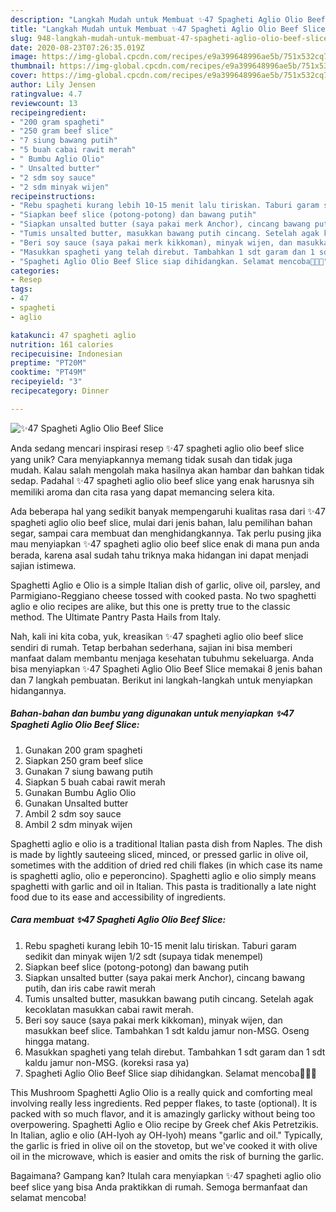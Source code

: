 ```yaml
---
description: "Langkah Mudah untuk Membuat ✨47 Spagheti Aglio Olio Beef Slice, Lezat"
title: "Langkah Mudah untuk Membuat ✨47 Spagheti Aglio Olio Beef Slice, Lezat"
slug: 948-langkah-mudah-untuk-membuat-47-spagheti-aglio-olio-beef-slice-lezat
date: 2020-08-23T07:26:35.019Z
image: https://img-global.cpcdn.com/recipes/e9a399648996ae5b/751x532cq70/✨47-spagheti-aglio-olio-beef-slice-foto-resep-utama.jpg
thumbnail: https://img-global.cpcdn.com/recipes/e9a399648996ae5b/751x532cq70/✨47-spagheti-aglio-olio-beef-slice-foto-resep-utama.jpg
cover: https://img-global.cpcdn.com/recipes/e9a399648996ae5b/751x532cq70/✨47-spagheti-aglio-olio-beef-slice-foto-resep-utama.jpg
author: Lily Jensen
ratingvalue: 4.7
reviewcount: 13
recipeingredient:
- "200 gram spagheti"
- "250 gram beef slice"
- "7 siung bawang putih"
- "5 buah cabai rawit merah"
- " Bumbu Aglio Olio"
- " Unsalted butter"
- "2 sdm soy sauce"
- "2 sdm minyak wijen"
recipeinstructions:
- "Rebu spagheti kurang lebih 10-15 menit lalu tiriskan. Taburi garam sedikit dan minyak wijen 1/2 sdt (supaya tidak menempel)"
- "Siapkan beef slice (potong-potong) dan bawang putih"
- "Siapkan unsalted butter (saya pakai merk Anchor), cincang bawang putih, dan iris cabe rawit merah"
- "Tumis unsalted butter, masukkan bawang putih cincang. Setelah agak kecoklatan masukkan cabai rawit merah."
- "Beri soy sauce (saya pakai merk kikkoman), minyak wijen, dan masukkan beef slice. Tambahkan 1 sdt kaldu jamur non-MSG. Oseng hingga matang."
- "Masukkan spagheti yang telah direbut. Tambahkan 1 sdt garam dan 1 sdt kaldu jamur non-MSG. (koreksi rasa ya)"
- "Spagheti Aglio Olio Beef Slice siap dihidangkan. Selamat mencoba🥳🥳🥳"
categories:
- Resep
tags:
- 47
- spagheti
- aglio

katakunci: 47 spagheti aglio 
nutrition: 161 calories
recipecuisine: Indonesian
preptime: "PT20M"
cooktime: "PT49M"
recipeyield: "3"
recipecategory: Dinner

---
```



![✨47 Spagheti Aglio Olio Beef Slice](https://img-global.cpcdn.com/recipes/e9a399648996ae5b/751x532cq70/✨47-spagheti-aglio-olio-beef-slice-foto-resep-utama.jpg)

Anda sedang mencari inspirasi resep ✨47 spagheti aglio olio beef slice yang unik? Cara menyiapkannya memang tidak susah dan tidak juga mudah. Kalau salah mengolah maka hasilnya akan hambar dan bahkan tidak sedap. Padahal ✨47 spagheti aglio olio beef slice yang enak harusnya sih memiliki aroma dan cita rasa yang dapat memancing selera kita.

Ada beberapa hal yang sedikit banyak mempengaruhi kualitas rasa dari ✨47 spagheti aglio olio beef slice, mulai dari jenis bahan, lalu pemilihan bahan segar, sampai cara membuat dan menghidangkannya. Tak perlu pusing jika mau menyiapkan ✨47 spagheti aglio olio beef slice enak di mana pun anda berada, karena asal sudah tahu triknya maka hidangan ini dapat menjadi sajian istimewa.

Spaghetti Aglio e Olio is a simple Italian dish of garlic, olive oil, parsley, and Parmigiano-Reggiano cheese tossed with cooked pasta. No two spaghetti aglio e olio recipes are alike, but this one is pretty true to the classic method. The Ultimate Pantry Pasta Hails from Italy.


Nah, kali ini kita coba, yuk, kreasikan ✨47 spagheti aglio olio beef slice sendiri di rumah. Tetap berbahan sederhana, sajian ini bisa memberi manfaat dalam membantu menjaga kesehatan tubuhmu sekeluarga. Anda bisa menyiapkan ✨47 Spagheti Aglio Olio Beef Slice memakai 8 jenis bahan dan 7 langkah pembuatan. Berikut ini langkah-langkah untuk menyiapkan hidangannya.

<!--inarticleads1-->

##### Bahan-bahan dan bumbu yang digunakan untuk menyiapkan ✨47 Spagheti Aglio Olio Beef Slice:

1. Gunakan 200 gram spagheti
1. Siapkan 250 gram beef slice
1. Gunakan 7 siung bawang putih
1. Siapkan 5 buah cabai rawit merah
1. Gunakan  Bumbu Aglio Olio
1. Gunakan  Unsalted butter
1. Ambil 2 sdm soy sauce
1. Ambil 2 sdm minyak wijen


Spaghetti aglio e olio is a traditional Italian pasta dish from Naples. The dish is made by lightly sauteeing sliced, minced, or pressed garlic in olive oil, sometimes with the addition of dried red chili flakes (in which case its name is spaghetti aglio, olio e peperoncino). Spaghetti aglio e olio simply means spaghetti with garlic and oil in Italian. This pasta is traditionally a late night food due to its ease and accessibility of ingredients. 

<!--inarticleads2-->

##### Cara membuat ✨47 Spagheti Aglio Olio Beef Slice:

1. Rebu spagheti kurang lebih 10-15 menit lalu tiriskan. Taburi garam sedikit dan minyak wijen 1/2 sdt (supaya tidak menempel)
1. Siapkan beef slice (potong-potong) dan bawang putih
1. Siapkan unsalted butter (saya pakai merk Anchor), cincang bawang putih, dan iris cabe rawit merah
1. Tumis unsalted butter, masukkan bawang putih cincang. Setelah agak kecoklatan masukkan cabai rawit merah.
1. Beri soy sauce (saya pakai merk kikkoman), minyak wijen, dan masukkan beef slice. Tambahkan 1 sdt kaldu jamur non-MSG. Oseng hingga matang.
1. Masukkan spagheti yang telah direbut. Tambahkan 1 sdt garam dan 1 sdt kaldu jamur non-MSG. (koreksi rasa ya)
1. Spagheti Aglio Olio Beef Slice siap dihidangkan. Selamat mencoba🥳🥳🥳


This Mushroom Spaghetti Aglio Olio is a really quick and comforting meal involving really less ingredients. Red pepper flakes, to taste (optional). It is packed with so much flavor, and it is amazingly garlicky without being too overpowering. Spaghetti Aglio e Olio recipe by Greek chef Akis Petretzikis. In Italian, aglio e olio (AH-lyoh ay OH-lyoh) means &#34;garlic and oil.&#34; Typically, the garlic is fried in olive oil on the stovetop, but we&#39;ve cooked it with olive oil in the microwave, which is easier and omits the risk of burning the garlic. 

Bagaimana? Gampang kan? Itulah cara menyiapkan ✨47 spagheti aglio olio beef slice yang bisa Anda praktikkan di rumah. Semoga bermanfaat dan selamat mencoba!
